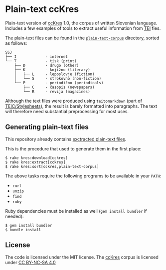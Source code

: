 # Plain-text ccKres

Plain-text version of [ccKres] 1.0, the corpus of written Slovenian language.
Includes a few examples of tools to extract useful information from [TEI] fies.

The plain-text files can be found in the
[`plain-text-corpus`][plain] directory, sorted as follows:

    SSJ
    ├── I             - internet
    └── T             - tisk (print)
        ├── D         - drugo (other)
        ├── K         - knjižno (literary)
        │   ├── L     - leposlovje (fiction)
        │   └── S     - strokovno (non-fiction)
        └── P         - periodično (periodicals)
            ├── C     - časopis (newspapers)
            └── R     - revija (magazines)

Although the text files were produced using `teitomarkdown` (part of
[TEIC/Stylesheets][teic]), the result is barely formatted into paragraphs. The
text will therefore need substantial preprocessing for most uses.

## Generating plain-text files

This repository already contains [exctracted plain-text files][plain].

This is the procedure that used to generate them in the first place:

    $ rake kres:download[cckres]
    $ rake kres:extract[cckres]
    $ rake kres:sort[cckres,plain-text-corpus]

The above tasks require the following programs to be available in your `PATH`:

  * `curl`
  * `unzip`
  * `find`
  * `ruby`

Ruby dependencies must be installed as well (`gem install bundler` if needed):

    $ gem install bundler
    $ bundle install

## License

The code is licensed under the MIT license. The [ccKres] corpus is licensed
under [CC BY-NC-SA 4.0][cc]

[cckres]: http://eng.slovenscina.eu/korpusi/proste-zbirke
[tei]: http://www.tei-c.org/Guidelines/P5/
[teic]: https://github.com/TEIC/Stylesheets/tree/dev/bin
[plain]: plain-text-corpus
[cc]: https://creativecommons.org/licenses/by-nc-sa/4.0/

